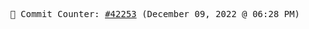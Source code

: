 <p align="center">
    <samp>
        📮 Commit Counter: <a href="https://github.com/Javascript-void0/Javascript-void0/commits/main">#42253</a> (December 09, 2022 @ 06:28 PM)
    </samp>
</p>